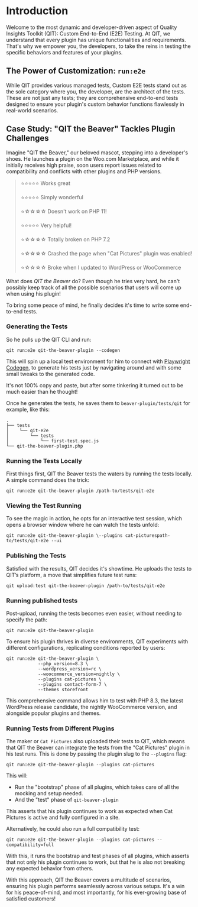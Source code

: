 # Introduction

Welcome to the most dynamic and developer-driven aspect of Quality Insights Toolkit (QIT): Custom End-to-End (E2E) Testing. At QIT, we understand that every plugin has unique functionalities and requirements. That's why we empower you, the developers, to take the reins in testing the specific behaviors and features of your plugins.

## The Power of Customization: `run:e2e`

While QIT provides various managed tests, Custom E2E tests stand out as the sole category where you, the developer, are the architect of the tests. These are not just any tests; they are comprehensive end-to-end tests designed to ensure your plugin's custom behavior functions flawlessly in real-world scenarios.

## Case Study: "QIT the Beaver" Tackles Plugin Challenges

Imagine "QIT the Beaver," our beloved mascot, stepping into a developer's shoes. He launches a plugin on the Woo.com Marketplace, and while it initially receives high praise, soon users report issues related to compatibility and conflicts with other plugins and PHP versions.

> ⭐⭐⭐⭐⭐ Works great
> 
> ⭐⭐⭐⭐⭐ Simply wonderful
> 
> ⭐☆☆☆☆ Doesn't work on PHP 11!
>
> ⭐⭐⭐⭐⭐ Very helpful!
> 
> ⭐☆☆☆☆ Totally broken on PHP 7.2
> 
> ⭐☆☆☆☆ Crashed the page when "Cat Pictures" plugin was enabled!
> 
> ⭐☆☆☆☆ Broke when I updated to WordPress or WooCommerce

What does _QIT the Beaver_ do? Even though he tries very hard, he can't possibly keep track of all the possible scenarios that users will come up when using his plugin!

To bring some peace of mind, he finally decides it's time to write some end-to-end tests.


### Generating the Tests

So he pulls up the QIT CLI and run:

```qitbash
qit run:e2e qit-the-beaver-plugin --codegen
```

This will spin up a local test environment for him to connect with [Playwright Codegen](https://playwright.dev/docs/codegen), to generate his tests just by navigating around and with some small tweaks to the generated code.

It's not 100% copy and paste, but after some tinkering it turned out to be much easier than he thought!

Once he generates the tests, he saves them to `beaver-plugin/tests/qit` for example, like this:

```
.
├── tests
│    └── qit-e2e
│        └── tests
│            └── first-test.spec.js
└── qit-the-beaver-plugin.php
```

### Running the Tests Locally

First things first, QIT the Beaver tests the waters by running the tests locally. A simple command does the trick:

```qitbash
qit run:e2e qit-the-beaver-plugin /path-to/tests/qit-e2e
```

### Viewing the Test Running

To see the magic in action, he opts for an interactive test session, which opens a browser window where he can watch the tests unfold:

```qitbash
qit run:e2e qit-the-beaver-plugin \--plugins cat-picturespath-to/tests/qit-e2e --ui
```

### Publishing the Tests

Satisfied with the results, QIT decides it's showtime. He uploads the tests to QIT’s platform, a move that simplifies future test runs:

```qitbash
qit upload:test qit-the-beaver-plugin /path-to/tests/qit-e2e
```

### Running published tests

Post-upload, running the tests becomes even easier, without needing to specify the path:

```qitbash
qit run:e2e qit-the-beaver-plugin
```

To ensure his plugin thrives in diverse environments, QIT experiments with different configurations, replicating conditions reported by users:

```qitbash
qit run:e2e qit-the-beaver-plugin \
            --php_version=8.3 \
            --wordpress_version=rc \
            --woocommerce_version=nightly \
            --plugins cat-pictures \
            --plugins contact-form-7 \
            --themes storefront
```

This comprehensive command allows him to test with PHP 8.3, the latest WordPress release candidate, the nightly WooCommerce version, and alongside popular plugins and themes.


### Running Tests from Different Plugins

The maker or `Cat Pictures` also uploaded their tests to QIT, which means that QIT the Beaver can integrate the tests from the "Cat Pictures" plugin in his test runs. This is done by passing the plugin slug to the `--plugins` flag:

```qitbash
qit run:e2e qit-the-beaver-plugin --plugins cat-pictures
```

This will:

- Run the "bootstrap" phase of all plugins, which takes care of all the mocking and setup needed.
- And the "test" phase of `qit-beaver-plugin`

This asserts that his plugin continues to work as expected when Cat Pictures is active and fully configured in a site.

Alternatively, he could also run a full compatibility test:


```qitbash
qit run:e2e qit-the-beaver-plugin --plugins cat-pictures --compatibility=full
```

With this, it runs the bootstrap and test phases of all plugins, which asserts that not only his plugin continues to work, but that he is also not breaking any expected behavior from others.

With this approach, QIT the Beaver covers a multitude of scenarios, ensuring his plugin performs seamlessly across various setups. It's a win for his peace-of-mind, and most importantly, for his ever-growing base of satisfied customers!